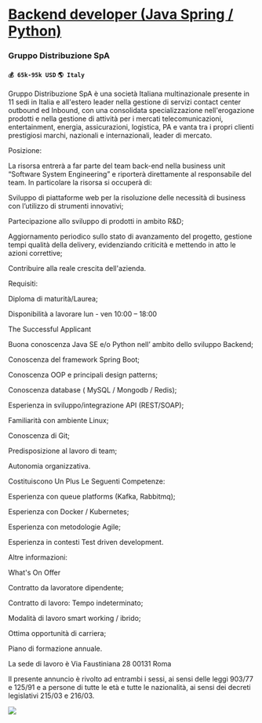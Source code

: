 # [Backend developer (Java Spring / Python)](https://www.remotewlb.com/apply/backend-developer-java-spring-python)  
### Gruppo Distribuzione SpA  
#### `💰 65k-95k USD` `🌎 Italy`  

Gruppo Distribuzione SpA è una società Italiana multinazionale presente in 11 sedi in Italia e all'estero leader nella gestione di servizi contact center outbound ed Inbound, con una consolidata specializzazione nell'erogazione prodotti e nella gestione di attività per i mercati telecomunicazioni, entertainment, energia, assicurazioni, logistica, PA e vanta tra i propri clienti prestigiosi marchi, nazionali e internazionali, leader di mercato.  
  
Posizione:  
  
La risorsa entrerà a far parte del team back-end nella business unit “Software System Engineering” e riporterà direttamente al responsabile del team. In particolare la risorsa si occuperà di:  
  
Sviluppo di piattaforme web per la risoluzione delle necessità di business con l’utilizzo di strumenti innovativi;  
  
Partecipazione allo sviluppo di prodotti in ambito R&D;  
  
Aggiornamento periodico sullo stato di avanzamento del progetto, gestione tempi qualità della delivery, evidenziando criticità e mettendo in atto le azioni correttive;  
  
Contribuire alla reale crescita dell'azienda.  
  
Requisiti:  
  
Diploma di maturità/Laurea;  
  
Disponibilità a lavorare lun - ven 10:00 – 18:00  
  
The Successful Applicant  
  
Buona conoscenza Java SE e/o Python nell’ ambito dello sviluppo Backend;  
  
Conoscenza del framework Spring Boot;  
  
Conoscenza OOP e principali design patterns;  
  
Conoscenza database ( MySQL / Mongodb / Redis);  
  
Esperienza in sviluppo/integrazione API (REST/SOAP);  
  
Familiarità con ambiente Linux;  
  
Conoscenza di Git;  
  
Predisposizione al lavoro di team;  
  
Autonomia organizzativa.  
  
Costituiscono Un Plus Le Seguenti Competenze:  
  
Esperienza con queue platforms (Kafka, Rabbitmq);  
  
Esperienza con Docker / Kubernetes;  
  
Esperienza con metodologie Agile;  
  
Esperienza in contesti Test driven development.  
  
Altre informazioni:  
  
What's On Offer  
  
Contratto da lavoratore dipendente;  
  
Contratto di lavoro: Tempo indeterminato;  
  
Modalità di lavoro smart working / ibrido;  
  
Ottima opportunità di carriera;  
  
Piano di formazione annuale.  
  
La sede di lavoro è Via Faustiniana 28 00131 Roma  
  
Il presente annuncio è rivolto ad entrambi i sessi, ai sensi delle leggi 903/77 e 125/91 e a persone di tutte le età e tutte le nazionalità, ai sensi dei decreti legislativi 215/03 e 216/03.

![](https://remotive.com/job/track/1896107/blank.gif?source=public_api)

